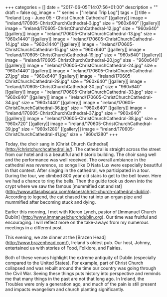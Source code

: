 +++
categories = []
date = "2017-06-05T14:07:56+01:00"
description = ""
draft = false
og_image = ""
series = ["Ireland Trip Log"]
tags = []
title = "Ireland Log - June 05 - Christ Church Cathedral"
[[gallery]]
  image = "ireland/170605-ChristChurchCathedral-3.jpg"
  size = "960x640"
[[gallery]]
  image = "ireland/170605-ChristChurchCathedral-12.jpg"
  size = "960x640"
[[gallery]]
  image = "ireland/170605-ChristChurchCathedral-13.jpg"
  size = "960x1440"
[[gallery]]
  image = "ireland/170605-ChristChurchCathedral-14.jpg"
  size = "960x1440"
[[gallery]]
  image = "ireland/170605-ChristChurchCathedral-15.jpg"
  size = "960x640"
[[gallery]]
  image = "ireland/170605-ChristChurchCathedral-19.jpg"
  size = "960x640"
[[gallery]]
  image = "ireland/170605-ChristChurchCathedral-20.jpg"
  size = "960x640"
[[gallery]]
  image = "ireland/170605-ChristChurchCathedral-24.jpg"
  size = "960x1440"
[[gallery]]
  image = "ireland/170605-ChristChurchCathedral-27.jpg"
  size = "960x640"
[[gallery]]
  image = "ireland/170605-ChristChurchCathedral-29.jpg"
  size = "960x640"
[[gallery]]
  image = "ireland/170605-ChristChurchCathedral-30.jpg"
  size = "960x640"
[[gallery]]
  image = "ireland/170605-ChristChurchCathedral-33.jpg"
  size = "960x640"
[[gallery]]
  image = "ireland/170605-ChristChurchCathedral-34.jpg"
  size = "960x1440"
[[gallery]]
  image = "ireland/170605-ChristChurchCathedral-36.jpg"
  size = "960x640"
[[gallery]]
  image = "ireland/170605-ChristChurchCathedral-37.jpg"
  size = "960x640"
[[gallery]]
  image = "ireland/170605-ChristChurchCathedral-38.jpg"
  size = "960x720"
[[gallery]]
  image = "ireland/170605-ChristChurchCathedral-39.jpg"
  size = "960x1280"
[[gallery]]
  image = "ireland/170605-ChristChurchCathedral-41.jpg"
  size = "960x1280"
+++

Today, the choir sang in [Christ Church Cathedral] (http://christchurchcathedral.ie/). The cathedral is straight across the street from our hotel and is a beautiful and historic building. The choir sang well and the performance was well received. The overall ambiance in the cathedral was reverence, so songs like O Nata Lux were especially beautiful in that context. After singing in the cathedral, we participated in a tour. During the tour, we climbed 800 year old stairs to get to the bell tower. Here we had a chance to ring the bells. Then the guide took us down into the crypt where we saw the famous [mummified cat and rat] (http://www.atlasobscura.com/places/christ-church-cathedral-dublin). According to legend, the cat chased the rat into an organ pipe and mummified after becoming stuck and dying.

Earlier this morning, I met with Kieron Lynch, pastor of [Immanuel Church Dublin] (http://www.immanuelchurchdublin.org). Our time was fruitful and encouraging. I will reflect more on the take-aways from my numerous meetings in a different post.

This evening, we ate dinner at the [Brazen Head] (http://www.brazenhead.com/), Ireland's oldest pub. Our host, Johnny, entertained us with stories of Food, Folklore, and Fairies.

Both of these venues highlight the extreme antiquity of Dublin (especially compared to the United States). For example, part of Christ Church collapsed and was rebuilt around the time our country was going through the Civil War. Seeing these things puts history into perspective and reminds me that many things in the past are not that long ago. In Ireland, the Troubles were only a generation ago, and much of the pain is still present and impacts evangelism and church planting significantly.
